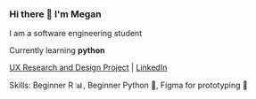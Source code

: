 ### Hi there 👋 I'm Megan
I am a software engineering student

Currently learning **python**

[UX Research and Design Project](https://uxfol.io/p/4fd6ec7f/03d3353f) | [LinkedIn](https://www.linkedin.com/in/megan-santagata-aba682208/)

Skills: Beginner R :bar_chart:, Beginner Python :snake:, Figma for prototyping :art:


<!--
**MegSanta/MegSanta** is a ✨ _special_ ✨ repository because its `README.md` (this file) appears on your GitHub profile.

Here are some ideas to get you started:

- 🔭 I’m currently working on ...
- 🌱 I’m currently learning ...
- 👯 I’m looking to collaborate on ...
- 🤔 I’m looking for help with ...
- 💬 Ask me about ...
- 📫 How to reach me: ...
- 😄 Pronouns: ...
- ⚡ Fun fact: ...
-->
